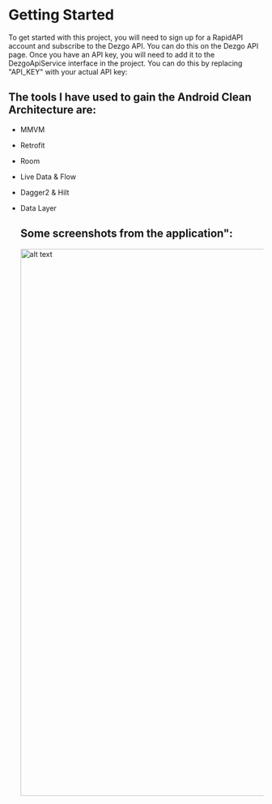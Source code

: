 # Getting Started

To get started with this project, you will need to sign up for a RapidAPI account and subscribe to the Dezgo API. You can do this on the Dezgo API page.
Once you have an API key, you will need to add it to the DezgoApiService interface in the project. You can do this by replacing "API_KEY" with your actual API key:

## The tools I have used to gain the Android Clean Architecture are:

- MMVM
- Retrofit
- Room
- Live Data & Flow
- Dagger2 & Hilt
- Data Layer 

  ## Some screenshots from the application":
  
  <img src="https://user-images.githubusercontent.com/85438205/233826045-56315498-e198-41b9-a56b-0750ac763e5f.jpg" alt="alt text" width="1080" height="1080">


